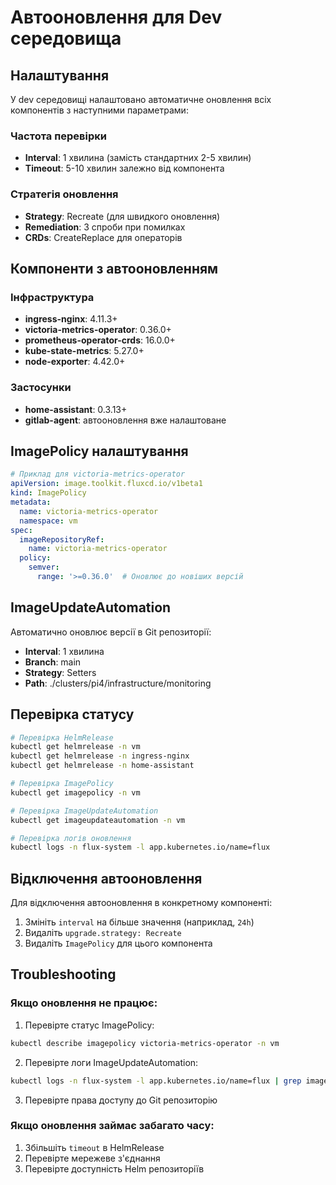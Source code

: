 # Автооновлення для Dev середовища

## Налаштування

У dev середовищі налаштовано автоматичне оновлення всіх компонентів з наступними параметрами:

### Частота перевірки
- **Interval**: 1 хвилина (замість стандартних 2-5 хвилин)
- **Timeout**: 5-10 хвилин залежно від компонента

### Стратегія оновлення
- **Strategy**: Recreate (для швидкого оновлення)
- **Remediation**: 3 спроби при помилках
- **CRDs**: CreateReplace для операторів

## Компоненти з автооновленням

### Інфраструктура
- **ingress-nginx**: 4.11.3+
- **victoria-metrics-operator**: 0.36.0+
- **prometheus-operator-crds**: 16.0.0+
- **kube-state-metrics**: 5.27.0+
- **node-exporter**: 4.42.0+

### Застосунки
- **home-assistant**: 0.3.13+
- **gitlab-agent**: автооновлення вже налаштоване

## ImagePolicy налаштування

```yaml
# Приклад для victoria-metrics-operator
apiVersion: image.toolkit.fluxcd.io/v1beta1
kind: ImagePolicy
metadata:
  name: victoria-metrics-operator
  namespace: vm
spec:
  imageRepositoryRef:
    name: victoria-metrics-operator
  policy:
    semver:
      range: '>=0.36.0'  # Оновлює до новіших версій
```

## ImageUpdateAutomation

Автоматично оновлює версії в Git репозиторії:
- **Interval**: 1 хвилина
- **Branch**: main
- **Strategy**: Setters
- **Path**: ./clusters/pi4/infrastructure/monitoring

## Перевірка статусу

```bash
# Перевірка HelmRelease
kubectl get helmrelease -n vm
kubectl get helmrelease -n ingress-nginx
kubectl get helmrelease -n home-assistant

# Перевірка ImagePolicy
kubectl get imagepolicy -n vm

# Перевірка ImageUpdateAutomation
kubectl get imageupdateautomation -n vm

# Перевірка логів оновлення
kubectl logs -n flux-system -l app.kubernetes.io/name=flux
```

## Відключення автооновлення

Для відключення автооновлення в конкретному компоненті:

1. Змініть `interval` на більше значення (наприклад, `24h`)
2. Видаліть `upgrade.strategy: Recreate`
3. Видаліть `ImagePolicy` для цього компонента

## Troubleshooting

### Якщо оновлення не працює:
1. Перевірте статус ImagePolicy:
```bash
kubectl describe imagepolicy victoria-metrics-operator -n vm
```

2. Перевірте логи ImageUpdateAutomation:
```bash
kubectl logs -n flux-system -l app.kubernetes.io/name=flux | grep image
```

3. Перевірте права доступу до Git репозиторію

### Якщо оновлення займає забагато часу:
1. Збільшіть `timeout` в HelmRelease
2. Перевірте мережеве з'єднання
3. Перевірте доступність Helm репозиторіїв
